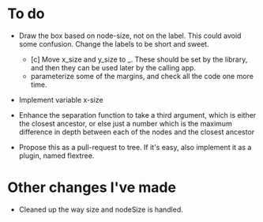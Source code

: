 # To do

* Draw the box based on node-size, not on the label.  This could avoid some
  confusion. Change the labels to be short and sweet.
    * [c] Move x_size and y_size to _. These should be set by the library, and
      then they can be used later by the calling app.
    * parameterize some of the margins, and check all the code one more time.

* Implement variable x-size

* Enhance the separation function to take a third argument, which is either
  the closest ancestor, or else just a number which is the maximum difference
  in depth between each of the nodes and the closest ancestor

* Propose this as a pull-request to 
  tree. If it's easy, also implement it as a plugin, named flextree.




# Other changes I've made

* Cleaned up the way size and nodeSize is handled.


